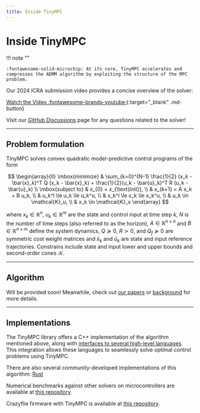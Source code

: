 ```yaml
---
title: Inside TinyMPC
---
```


# Inside TinyMPC

!!! note ""

    :fontawesome-solid-microchip: At its core, TinyMPC accelerates and compresses the ADMM algorithm by exploiting the structure of the MPC problem.

Our 2024 ICRA submission video provides a concise overview of the solver:

[Watch the Video :fontawesome-brands-youtube:](https://www.youtube.com/watch?v=NKOrRyhcr6w){:target="_blank" .md-button}

Visit our [GitHub Discussions](https://github.com/TinyMPC/discussions) page for any questions related to the solver!

---

## Problem formulation

TinyMPC solves convex quadratic model-predictive control programs of the form

$$
\begin{array}{ll}
  \mbox{minimize} & \sum_{k=0}^{N-1} \frac{1}{2} (x_k - \bar{x}_k)^T Q (x_k - \bar{x}_k) + \frac{1}{2}(u_k - \bar{u}_k)^T R (u_k - \bar{u}_k) \\
  \mbox{subject to} & x_{0} = x_{\text{init}},  \\
                    & x_{k+1} = A x_k + B u_k, \\
                    & u_k^l \le u_k \le u_k^u, \\
                    & x_k^l \le x_k \le x_k^u, \\
                    & u_k \in \mathcal{K}_u, \\
                    & x_k \in \mathcal{K}_x
\end{array}
$$

where $x_k \in \mathbb{R}^n$, $u_k \in \mathbb{R}^m$ are the state and control input at time step $k$, $N$ is the number of time steps (also referred to as the horizon), $A \in \mathbb{R}^{n \times n}$ and $B \in \mathbb{R}^{n \times m}$ define the system dynamics, $Q \succeq 0$, $R \succ 0$, and $Q_f \succeq 0$ are symmetric cost weight matrices and $\bar{x}_k$ and $\bar{u}_k$ are state and input reference trajectories. Constrains include state and input lower and upper bounds and second-order cones $\mathcal{K}$.

---

## Algorithm

Will be provided soon! Meanwhile, check out [our papers](../index.md) or [background](background.md) for more details.

---

## Implementations

The TinyMPC library offers a C++ implementation of the algorithm mentioned above, along with [interfaces to several high-level languages](../get-started/examples.md). This integration allows these languages to seamlessly solve optimal control problems using TinyMPC.

There are also several community-developed implementations of this algorithm: [Rust](https://github.com/peterkrull/tinympc-rs)

Numerical benchmarks against other solvers on microcontrollers are available at [this repository](https://github.com/RoboticExplorationLab/mcu-solver-benchmarks).

Crazyflie firmware with TinyMPC is available at [this repository](https://github.com/RoboticExplorationLab/tinympc-crazyflie-firmware).
